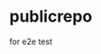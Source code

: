 # publicrepo
for e2e test



























































































































































































































































































































































































































































































































































































































































































































































































































































































































































































































































































































































































































































































































































































































































































































































































































































































































































































































































































































































































































































































































































